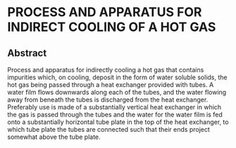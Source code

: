 # PROCESS AND APPARATUS FOR INDIRECT COOLING OF A HOT GAS

## Abstract
Process and apparatus for indirectly cooling a hot gas that contains impurities which, on cooling, deposit in the form of water soluble solids, the hot gas being passed through a heat exchanger provided with tubes. A water film flows downwards along each of the tubes, and the water flowing away from beneath the tubes is discharged from the heat exchanger. Preferably use is made of a substantially vertical heat exchanger in which the gas is passed through the tubes and the water for the water film is fed onto a substantially horizontal tube plate in the top of the heat exchanger, to which tube plate the tubes are connected such that their ends project somewhat above the tube plate.